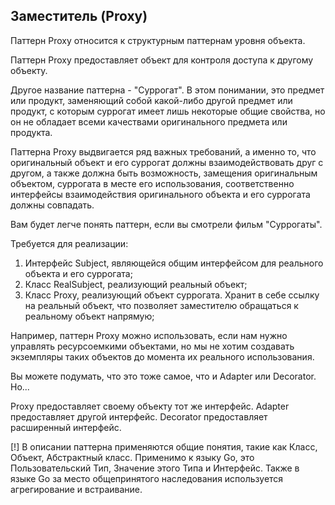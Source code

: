 
## Заместитель (Proxy)

Паттерн Proxy относится к структурным паттернам уровня объекта.

Паттерн Proxy предоставляет объект для контроля доступа к другому объекту.

Другое название паттерна - "Суррогат". В этом понимании, это предмет или продукт, заменяющий собой какой-либо другой предмет или продукт, с которым суррогат имеет лишь некоторые общие свойства, но он не обладает всеми качествами оригинального предмета или продукта.

Паттерна Proxy выдвигается ряд важных требований, а именно то, что оригинальный объект и его суррогат должны взаимодействовать друг с другом, а также должна быть возможность, замещения оригинальным объектом, суррогата в месте его использования, соответственно интерфейсы взаимодействия оригинального объекта и его суррогата должны совпадать.

Вам будет легче понять паттерн, если вы смотрели фильм "Суррогаты".

Требуется для реализации:

1. Интерфейс Subject, являющейся общим интерфейсом для реального объекта и его суррогата;
2. Класс RealSubject, реализующий реальный объект;
3. Класс Proxy, реализующий объект суррогата. Хранит в себе ссылку на реальный объект, что позволяет заместителю обращаться к реальному объект напрямую;

Например, паттерн Proxy можно использовать, если нам нужно управлять ресурсоемкими объектами, но мы не хотим создавать экземпляры таких объектов до момента их реального использования.

Вы можете подумать, что это тоже самое, что и Adapter или Decorator. Но...

Proxy предоставляет своему объекту тот же интерфейс.
Adapter предоставляет другой интерфейс.
Decorator предоставляет расширенный интерфейс.

[!] В описании паттерна применяются общие понятия, такие как Класс, Объект, Абстрактный класс. Применимо к языку Go, это Пользовательский Тип, Значение этого Типа и Интерфейс. Также в языке Go за место общепринятого наследования используется агрегирование и встраивание.
